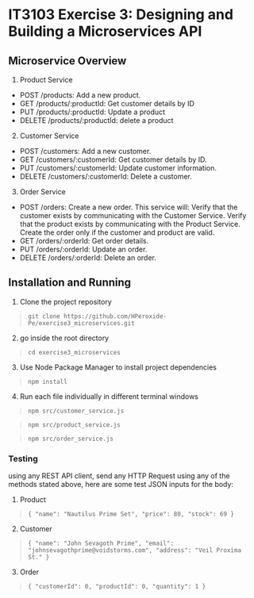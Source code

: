 # IT3103 Exercise 3: Designing and Building a Microservices API 
## Microservice Overview
1. Product Service 
- POST /products: Add a new product.
- GET /products/:productId: Get customer details by ID
- PUT /products/:productId: Update a product
- DELETE /products/:productId: delete a product
2. Customer Service
- POST /customers: Add a new customer.
- GET /customers/:customerId: Get customer details by ID.
- PUT /customers/:customerId: Update customer information.
- DELETE /customers/:customerId: Delete a customer.
3. Order Service
- POST /orders: Create a new order. This service will:
Verify that the customer exists by communicating with the Customer Service.
Verify that the product exists by communicating with the Product Service.
Create the order only if the customer and product are valid.
- GET /orders/:orderId: Get order details.
- PUT /orders/:orderId: Update an order.
- DELETE /orders/:orderId: Delete an order.
## Installation and Running
1. Clone the project repository
>`git clone https://github.com/HPeroxide-Pe/exercise3_microservices.git`
2. go inside the root directory
>`cd exercise3_microservices`
3. Use Node Package Manager to install project dependencies
> `npm install`
4. Run each file individually in different terminal windows
>`npm src/customer_service.js`

>`npm src/product_service.js`

>`npm src/order_service.js`
### Testing
using any REST API client, send any HTTP Request using any of the methods stated above, here are some test JSON inputs for the body:
1. Product
>`{
	"name": "Nautilus Prime Set",
	"price": 80,
	"stock": 69
}`
2. Customer
>`{
	"name": "John Sevagoth Prime",
	"email": "johnsevagothprime@voidstorms.com",
	"address": "Veil Proxima St."
}`
3. Order
>`{
  "customerId": 0,
  "productId": 0,
  "quantity": 1
}`
